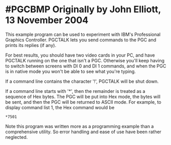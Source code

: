 #PGCBMP
Originally by John Elliott, 13 November 2004
=============================================================================

This example program can be used to experiment with IBM's 
Professional Graphics Controller. PGCTALK lets you send commands to
the PGC and prints its replies (if any).

For best results, you should have two video cards in your PC, and have 
PGCTALK running on the one that isn't a PGC. Otherwise you'll keep having 
to switch between screens with DI 0 and DI 1 commands, and when the PGC 
is in native mode you won't be able to see what you're typing.

If a command line contains the character '!', PGCTALK will be shut down.

If a command line starts with '*', then the remainder is treated as a 
sequence of Hex bytes. The PGC will be put into Hex mode, the bytes will
be sent, and then the PGC will be returned to ASCII mode. For example, to 
display command list 1, the Hex command would be

```*7501```

Note this program was written more as a programming example
than a comprehensive utility. So error handling and ease of use have
been rather neglected.
